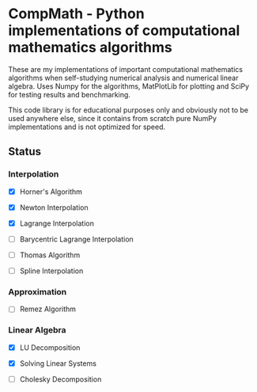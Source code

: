 # CompMath - Python implementations of computational mathematics algorithms

These are my implementations of important computational mathematics algorithms when self-studying numerical analysis and numerical linear algebra. Uses Numpy for the algorithms, MatPlotLib for plotting and SciPy for testing results and benchmarking.

This code library is for educational purposes only and obviously not to be used anywhere else, since it contains from scratch pure NumPy implementations and is not optimized for speed.

## Status

### Interpolation

- [x] Horner's Algorithm

- [x] Newton Interpolation

- [x] Lagrange Interpolation

- [ ] Barycentric Lagrange Interpolation

- [ ] Thomas Algorithm

- [ ] Spline Interpolation

### Approximation

- [ ] Remez Algorithm

### Linear Algebra

- [x] LU Decomposition

- [x] Solving Linear Systems

- [ ] Cholesky Decomposition
